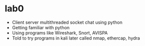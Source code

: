 # lab0

- Client server multithreaded socket chat using python
- Getting familiar with python
- Using programs like Wireshark, Snort, AVISPA
- Told to try programs in kali later called nmap, ethercap, hydra
